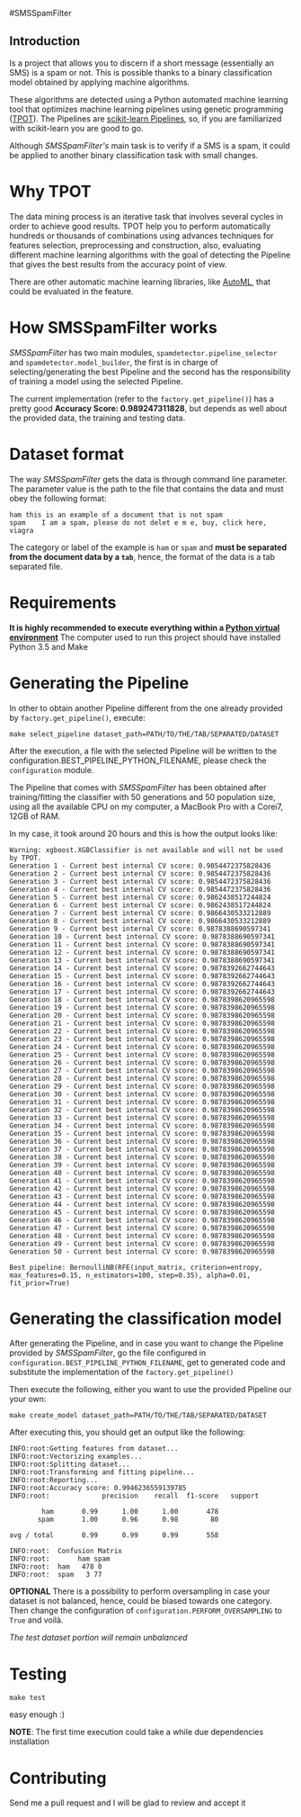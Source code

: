 #SMSSpamFilter

## Introduction
Is a project that allows you to discern if a short message (essentially an SMS) is a spam or not. This is possible thanks to a binary classification model obtained by applying machine algorithms.

These algorithms are detected using a Python automated machine learning tool that optimizes machine learning pipelines using genetic programming ([TPOT](https://github.com/rhiever/tpot)).
The Pipelines are [scikit-learn Pipelines](http://scikit-learn.org/stable/modules/generated/sklearn.pipeline.Pipeline.html), so, if you are familiarized with scikit-learn you are good to go.

Although *SMSSpamFilter's* main task is to verify if a SMS is a spam, it could be applied to another binary classification task with small changes.

# Why TPOT
The data mining process is an iterative task that involves several cycles in order to achieve good results.
TPOT help you to perform automatically hundreds or thousands of combinations using advances techniques for features selection, preprocessing and construction, also, evaluating different machine learning algorithms with the goal of detecting the Pipeline that gives the best results from the accuracy point of view.

There are other automatic machine learning libraries, like [AutoML](https://github.com/automl/auto-sklearn), that could be evaluated in the feature.

# How SMSSpamFilter works
*SMSSpamFilter* has two main modules, `spamdetector.pipeline_selector` and `spamdetector.model_builder`, the first is in charge of selecting/generating the best Pipeline and the second has the responsibility of training a model using the selected Pipeline.

The current implementation (refer to the `factory.get_pipeline()`) has a pretty good **Accuracy Score: 0.989247311828**, but depends as well about the provided data, the training and testing data.

# Dataset format
The way *SMSSpamFilter* gets the data is through command line parameter. The parameter value is the path to the file that contains the data and must obey the following format:

```
ham	this is an example of a document that is not spam
spam	I am a spam, please do not delet e m e, buy, click here, viagra
```

The category or label of the example is `ham` or `spam` and **must be separated from the document data by a `tab`**, hence, the format of the data is a tab separated file.

# Requirements
**It is highly recommended to execute everything within a [Python virtual environment](http://docs.python-guide.org/en/latest/dev/virtualenvs/)**
The computer used to run this project should have installed Python 3.5 and Make

# Generating the Pipeline
In other to obtain another Pipeline different from the one already provided by `factory.get_pipeline()`, execute:

```
make select_pipeline dataset_path=PATH/TO/THE/TAB/SEPARATED/DATASET
```

After the execution, a file with the selected Pipeline will be written to the configuration.BEST_PIPELINE_PYTHON_FILENAME, please check the `configuration` module.

The Pipeline that comes with *SMSSpamFilter* has been obtained after training/fitting the classifier with 50 generations
and 50 population size, using all the available CPU on my computer, a MacBook Pro with a Corei7, 12GB of RAM.

In my case, it took around 20 hours and this is how the output looks like:
```
Warning: xgboost.XGBClassifier is not available and will not be used by TPOT.
Generation 1 - Current best internal CV score: 0.9854472375828436
Generation 2 - Current best internal CV score: 0.9854472375828436
Generation 3 - Current best internal CV score: 0.9854472375828436
Generation 4 - Current best internal CV score: 0.9854472375828436
Generation 5 - Current best internal CV score: 0.9862438517244824
Generation 6 - Current best internal CV score: 0.9862438517244824
Generation 7 - Current best internal CV score: 0.9866430533212889
Generation 8 - Current best internal CV score: 0.9866430533212889
Generation 9 - Current best internal CV score: 0.9878388690597341
Generation 10 - Current best internal CV score: 0.9878388690597341
Generation 11 - Current best internal CV score: 0.9878388690597341
Generation 12 - Current best internal CV score: 0.9878388690597341
Generation 13 - Current best internal CV score: 0.9878388690597341
Generation 14 - Current best internal CV score: 0.9878392662744643
Generation 15 - Current best internal CV score: 0.9878392662744643
Generation 16 - Current best internal CV score: 0.9878392662744643
Generation 17 - Current best internal CV score: 0.9878392662744643
Generation 18 - Current best internal CV score: 0.9878398620965598
Generation 19 - Current best internal CV score: 0.9878398620965598
Generation 20 - Current best internal CV score: 0.9878398620965598
Generation 21 - Current best internal CV score: 0.9878398620965598
Generation 22 - Current best internal CV score: 0.9878398620965598
Generation 23 - Current best internal CV score: 0.9878398620965598
Generation 24 - Current best internal CV score: 0.9878398620965598
Generation 25 - Current best internal CV score: 0.9878398620965598
Generation 26 - Current best internal CV score: 0.9878398620965598
Generation 27 - Current best internal CV score: 0.9878398620965598
Generation 28 - Current best internal CV score: 0.9878398620965598
Generation 29 - Current best internal CV score: 0.9878398620965598
Generation 30 - Current best internal CV score: 0.9878398620965598
Generation 31 - Current best internal CV score: 0.9878398620965598
Generation 32 - Current best internal CV score: 0.9878398620965598
Generation 33 - Current best internal CV score: 0.9878398620965598
Generation 34 - Current best internal CV score: 0.9878398620965598
Generation 35 - Current best internal CV score: 0.9878398620965598
Generation 36 - Current best internal CV score: 0.9878398620965598
Generation 37 - Current best internal CV score: 0.9878398620965598
Generation 38 - Current best internal CV score: 0.9878398620965598
Generation 39 - Current best internal CV score: 0.9878398620965598
Generation 40 - Current best internal CV score: 0.9878398620965598
Generation 41 - Current best internal CV score: 0.9878398620965598
Generation 42 - Current best internal CV score: 0.9878398620965598
Generation 43 - Current best internal CV score: 0.9878398620965598
Generation 44 - Current best internal CV score: 0.9878398620965598
Generation 45 - Current best internal CV score: 0.9878398620965598
Generation 46 - Current best internal CV score: 0.9878398620965598
Generation 47 - Current best internal CV score: 0.9878398620965598
Generation 48 - Current best internal CV score: 0.9878398620965598
Generation 49 - Current best internal CV score: 0.9878398620965598
Generation 50 - Current best internal CV score: 0.9878398620965598

Best pipeline: BernoulliNB(RFE(input_matrix, criterion=entropy, max_features=0.15, n_estimators=100, step=0.35), alpha=0.01, fit_prior=True)
```

# Generating the classification model
After generating the Pipeline, and in case you want to change the Pipeline provided by *SMSSpamFilter*, go the file configured in `configuration.BEST_PIPELINE_PYTHON_FILENAME`, get to generated code and substitute the implementation of the `factory.get_pipeline()`

Then execute the following, either you want to use the provided Pipeline our your own:

```
make create_model dataset_path=PATH/TO/THE/TAB/SEPARATED/DATASET
```

After executing this, you should get an output like the following:

```
INFO:root:Getting features from dataset...
INFO:root:Vectorizing examples...
INFO:root:Splitting dataset...
INFO:root:Transforming and fitting pipeline...
INFO:root:Reporting...
INFO:root:Accuracy score: 0.9946236559139785
INFO:root:             precision    recall  f1-score   support

        ham       0.99      1.00      1.00       478
       spam       1.00      0.96      0.98        80

avg / total       0.99      0.99      0.99       558

INFO:root:  Confusion Matrix
INFO:root:       ham spam
INFO:root:  ham   478 0
INFO:root:  spam   3 77
```

**OPTIONAL**
There is a possibility to perform oversampling in case your dataset is not balanced, hence, could be biased towards one category. Then change the configuration of `configuration.PERFORM_OVERSAMPLING` to `True` and voilà.

*The test dataset portion will remain unbalanced*

# Testing
```
make test
```

easy enough :)

**NOTE**: The first time execution could take a while due dependencies installation

# Contributing
Send me a pull request and I will be glad to review and accept it
